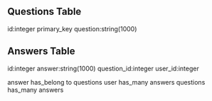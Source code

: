 ## Questions Table
id:integer primary_key
question:string(1000) 

## Answers Table
id:integer
answer:string(1000)
question_id:integer
user_id:integer

answer has_belong to questions
user has_many answers
questions has_many answers



